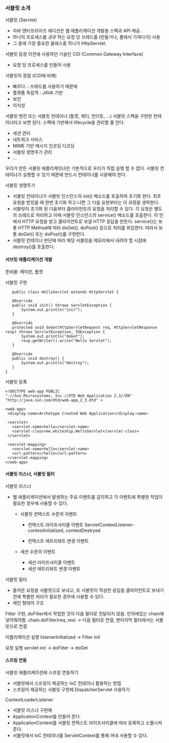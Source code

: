 
### 서블릿 소개


서블릿 (Servlet)
- 자바 엔터프라이즈 에디션은 웹 애플리케이션 개발용 스팩과 API 제공.
- 하나의 프로세스를 *공유* 하는 요청 당 쓰레드를 (만들거나, 풀에서 가져다가) 사용
- 그 중에 가장 중요한 클래스중 하나가 HttpServlet.

서블릿 등장 이전에 사용하던 기술인 CGI (Common Gateway Interface)
- 요청 당 프로세스를 만들어 사용

서블릿의 장점 (CGI에 비해)
- 빠르다. : 쓰레드를 사용하기 때문에
- 플랫폼 독립적 : JAVA 기반
- 보안
- 이식성

서블릿 엔진 또는 서블릿 컨테이너 (톰캣, 제티, 언더토, ...)
서블릿 스펙을 구현한 컨테이너라고 보면 된다. 스펙에 기반해서 lifecycle을 관리할 줄 안다.

- 세션 관리
- 네트워크 서비스
- MIME 기반 메시지 인코딩 디코딩
- 서블릿 생명주기 관리
- ...

우리가 만든 서블릿 애플리케잇녀은 기본적으로 우리가 직접 실행 할 수 없다.
서블릿 컨테이너가 실행할 수 있기 때문에 반드시 컨테이너를 사용해야 한다.


서블릿 생명주기
- 서블릿 컨테이너가 서블릿 인스턴스의 init() 메소드를 호출하여 초기화 한다.
    최초 요청을 받았을 때 한번 초기화 하고 나면 그 다음 요청부터는 이 과정을 생략한다.
- 서블릿이 초기화 된 다음부터 클라이언트의 요청을 처리할 수 있다. 각 요청은 별도의 쓰레드로 처리하고 이때 서블릿 인스턴스의 service() 메소드를 호출한다.
    이 안에서 HTTP 요청을 받고 클라이언트로 보낼 HTTP 응답을 만든다.
    service()는 보통 HTTP Method에 따라 doGet(), doPost() 등으로 처리를 위임한다.
    따라서 보통 doGet() 또는 doPost()를 구현한다.
- 서블릿 컨테이너 판단에 따라 해당 서블릿을 메모리에서 내려야 할 시점에 destroy()를 호출한다.

#### 서브릿 애플리케이션 개발

준비물: 메이븐, 톰캣

서블릿 구현

       public class HelloServlet extends HttpServlet {
    
       @Override
       public void init() throws ServletException {
           System.out.println("init");
       }
    
       @Override
       protected void doGet(HttpServletRequest req, HttpServletResponse resp) throws ServletException, IOException {
           System.out.println("doGet");
           resp.getWriter().write("Hello Servlet");
       }
    
       @Override
       public void destroy() {
           System.out.println("destroy");
       }
    }

서블릿 등록
    
    <!DOCTYPE web-app PUBLIC
    "-//Sun Microsystems, Inc.//DTD Web Application 2.3//EN"
    "http://java.sun.com/dtd/web-app_2_3.dtd" >
    
    <web-app>
     <display-name>Archetype Created Web Application</display-name>
    
     <servlet>
       <servlet-name>hello</servlet-name>
       <servlet-class>me.whiteship.HelloServlet</servlet-class>
     </servlet>
    
     <servlet-mapping>
       <servlet-name>hello</servlet-name>
       <url-pattern>/hello</url-pattern>
     </servlet-mapping>
    </web-app>


#### 서블릿 리스너, 서블릿 필터

서블릿 리스너

- 웹 애플리케이션에서 발생하는 주요 이벤트를 감지하고 각 이벤트에 특별한 작업이 필요한 경우에 사용할 수 있다.
    
    - 서블릿 컨텍스트 수준의 이벤트
        - 컨텍스트 라이프사이클 이벤트 
        ServletContextListener- contextInitialized, contextDestryed
        
        - 컨텍스트 애트리뷰트 변경 이벤트
        
    - 세션 수준의 이벤트
        - 세션 라이프사이클 이벤트
        - 세션 애트리뷰트 변경 이벤트

서블릿 필터 
- 들어온 요청을 서블릿으로 보내고, 또 서블릿이 작성한 응답을 클라이언트로 보내기 전에 특별한 처리가 필요한 경우에 사용할 수 있다.
- 체인 형태의 구조

Filter 구현, 
doFilter에서 작업한 것이 다음 필터로 전달되지 않음. 인자에있는 chain에 넣어줘야함. chain.doFilter(req, res)
-> 다음 필터로 연결, 맨마지막 필터에서는 서블릿으로 연결

어플리케이션 실행
listenerInitialized -> Filter init

요청 실행
servlet init -> doFilter -> doGet 


#### 스프링 연동

서블릿 애플리케이션에 스프링 연동하기
- 서블릿에서 스프링이 제공하는 IoC 컨테이너 활용하는 방법
- 스프링이 제공하는 서블릿 구현체 DispatcherServlet 사용하기

ContextLoaderListener
- 서블릿 리스너 구현체
- ApplicationContext를 만들어 준다.
- ApplicationContext를 서블릿 컨텍스트 라이프사이클에 따라 등록하고 소멸시켜준다.
- 서블릿에서 IoC 컨테이너를 ServletContext를 통해 꺼내 사용할 수 있다.
